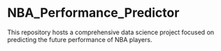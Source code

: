 # NBA_Performance_Predictor
This repository hosts a comprehensive data science project focused on predicting the future performance of NBA players. 
